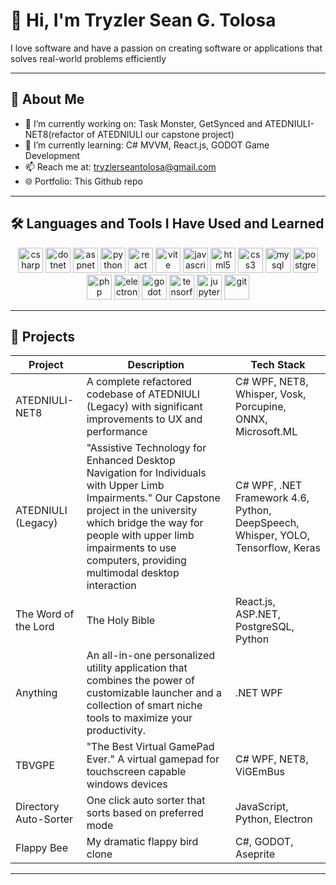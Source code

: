 # 👋 Hi, I'm Tryzler Sean G. Tolosa

I love software and  have a passion on creating software or applications that solves real-world problems efficiently

---

## 🚀 About Me

- 🔭 I’m currently working on: Task Monster, GetSynced and ATEDNIULI-NET8(refactor of ATEDNIULI our capstone project)
- 🌱 I’m currently learning: C# MVVM, React.js, GODOT Game Development
- 📫 Reach me at: tryzlerseantolosa@gmail.com
- 🌐 Portfolio: This Github repo

---

## 🛠️ Languages and Tools I Have Used and Learned
<p align="center">
  <img src="https://cdn.jsdelivr.net/gh/devicons/devicon/icons/csharp/csharp-original.svg" alt="csharp" width="40" height="40"/>
  <img src="https://cdn.jsdelivr.net/gh/devicons/devicon/icons/dot-net/dot-net-original.svg" alt="dotnet" width="40" height="40"/>
  <img src="https://cdn.icon-icons.com/icons2/5081/PNG/512/aspnet_logo_icon_50818.png" alt="aspnet" width="40" height="40"/>
  <img src="https://cdn.jsdelivr.net/gh/devicons/devicon/icons/python/python-original.svg" alt="python" width="40" height="40"/>
  <img src="https://cdn.jsdelivr.net/gh/devicons/devicon/icons/react/react-original.svg" alt="react" width="40" height="40"/>
  <img src="https://vitejs.dev/logo.svg" alt="vite" width="40" height="40"/>
  <img src="https://cdn.jsdelivr.net/gh/devicons/devicon/icons/javascript/javascript-original.svg" alt="javascript" width="40" height="40"/>
  <img src="https://cdn.jsdelivr.net/gh/devicons/devicon/icons/html5/html5-original.svg" alt="html5" width="40" height="40"/>
  <img src="https://cdn.jsdelivr.net/gh/devicons/devicon/icons/css3/css3-original.svg" alt="css3" width="40" height="40"/>
  <img src="https://cdn.jsdelivr.net/gh/devicons/devicon/icons/mysql/mysql-original.svg" alt="mysql" width="40" height="40"/>
  <img src="https://cdn.jsdelivr.net/gh/devicons/devicon/icons/postgresql/postgresql-original.svg" alt="postgresql" width="40" height="40"/>
  <img src="https://cdn.jsdelivr.net/gh/devicons/devicon/icons/php/php-original.svg" alt="php" width="40" height="40"/>
  <img src="https://cdn.jsdelivr.net/gh/devicons/devicon/icons/electron/electron-original.svg" alt="electron" width="40" height="40"/>
  <img src="https://cdn.jsdelivr.net/gh/devicons/devicon/icons/godot/godot-original.svg" alt="godot" width="40" height="40"/>
  <img src="https://cdn.jsdelivr.net/gh/devicons/devicon/icons/tensorflow/tensorflow-original.svg" alt="tensorflow" width="40" height="40"/>
  <img src="https://cdn.jsdelivr.net/gh/devicons/devicon/icons/jupyter/jupyter-original.svg" alt="jupyter" width="40" height="40"/>
  <img src="https://cdn.jsdelivr.net/gh/devicons/devicon/icons/git/git-original.svg" alt="git" width="40" height="40"/>
</p>

---

## 📎 Projects

| Project | Description | Tech Stack |
|--------|-------------|------------|
| ATEDNIULI-NET8 | A complete refactored codebase of ATEDNIULI (Legacy) with significant improvements to UX and performance | C# WPF, NET8, Whisper, Vosk, Porcupine, ONNX, Microsoft.ML |
| ATEDNIULI (Legacy) | "Assistive Technology for Enhanced Desktop Navigation for Individuals with Upper Limb Impairments." Our Capstone project in the university which bridge the way for people with upper limb impairments to use computers, providing multimodal desktop interaction | C# WPF, .NET Framework 4.6, Python, DeepSpeech, Whisper, YOLO, Tensorflow, Keras |
| The Word of the Lord | The Holy Bible | React.js, ASP.NET, PostgreSQL, Python | 
| Anything | An all-in-one personalized utility application that combines the power of customizable launcher and a collection of smart niche tools to maximize your productivity. | .NET WPF |
| TBVGPE | "The Best Virtual GamePad Ever." A virtual gamepad for touchscreen capable windows devices | C# WPF, NET8, ViGEmBus |
| Directory Auto-Sorter | One click auto sorter that sorts based on preferred mode | JavaScript, Python, Electron |
| Flappy Bee | My dramatic flappy bird clone | C#, GODOT, Aseprite |

---

